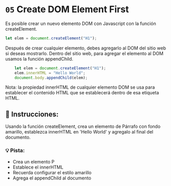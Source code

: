 # `05` Create DOM Element First

Es posible crear un nuevo elemento DOM con Javascript con la función createElement.
```js
let elem = document.createElement("H1");
```

Después de crear cualquier elemento, debes agregarlo al DOM del sitio web si deseas mostrarlo. Dentro del sitio web, para agregar el elemento al DOM usamos la función appendChild.
```js
    let elem = document.createElement("H1");
    elem.innerHTML = "Hello World";
    document.body.appendChild(elem);
```

Nota: la propiedad innerHTML de cualquier elemento DOM se usa para establecer el contenido HTML que se establecerá dentro de esa etiqueta HTML.


## 📝 Instrucciones:

Usando la función createElement, crea un elemento de Párrafo con fondo amarillo, establezca innerHTML en 'Hello World' y agregalo al final del documento.

### 💡 Pista:
- Crea un elemento P
- Establece el innerHTML
- Recuerda configurar el estilo amarillo
- Agrega el appendChild al documento